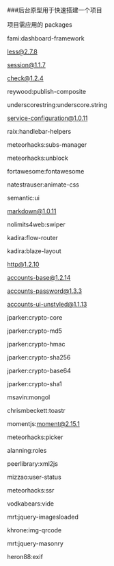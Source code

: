 ###后台原型用于快速搭建一个项目



项目需应用的 packages 





fami:dashboard-framework




less@2.7.8

session@1.1.7

check@1.2.4

reywood:publish-composite

underscorestring:underscore.string

service-configuration@1.0.11

raix:handlebar-helpers

meteorhacks:subs-manager

meteorhacks:unblock




fortawesome:fontawesome

natestrauser:animate-css

semantic:ui

markdown@1.0.11

nolimits4web:swiper






kadira:flow-router

kadira:blaze-layout




http@1.2.10



accounts-base@1.2.14

accounts-password@1.3.3

accounts-ui-unstyled@1.1.13



jparker:crypto-core

jparker:crypto-md5

jparker:crypto-hmac

jparker:crypto-sha256

jparker:crypto-base64

jparker:crypto-sha1



msavin:mongol


chrismbeckett:toastr

momentjs:moment@2.15.1



meteorhacks:picker

alanning:roles

peerlibrary:xml2js

mizzao:user-status

meteorhacks:ssr

vodkabears:vide

mrt:jquery-imagesloaded

khrone:img-qrcode

mrt:jquery-masonry

heron88:exif



